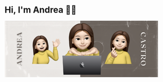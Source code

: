 # Hi, I'm Andrea 👋🏻

<p align="center">
  <img src="https://github.com/AndreC1902/AndreC1902/blob/60a13adeebe0c7a4e26e7da8a02e89a833a3d5cb/andreac1902bgo.png" />
</p>
